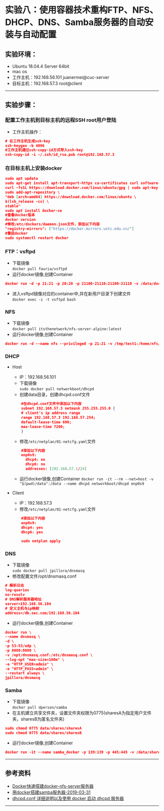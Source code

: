 # 实验八：使用容器技术重构FTP、NFS、DHCP、DNS、Samba服务器的自动安装与自动配置  
## 实验环境：
- Ubuntu 18.04.4 Server 64bit  
- mac os  
- 工作主机：192.168.56.101 juanermei@cuc-server
- 目标主机：192.168.57.3 root@client
***
## 实验步骤：
### 配置工作主机到目标主机的远程SSH root用户登陆  
- 工作主机操作：
```json  
# 在工作主机生成ssh-key
ssh-keygen -b 4096
#工作主机通过ssh-copy-id方式导入ssh-key 
ssh-copy-id -i ~/.ssh/id_rsa.pub root@192.168.57.3  
```  
### 在目标主机上安装docker  
```json  
sudo apt updata
sudo apt-get install apt-transport-https ca-certificates curl software-properties-common
curl -fsSL https://download.docker.com/linux/ubuntu/gpg | sudo apt-key add -
sudo add-apt-repository \
"deb [arch=amd64] https://download.docker.com/linux/ubuntu \
$(lsb_release -cs) \
stable"  
sudo apt install docker-ce
#查看docker版本
docker version
#修改/etc/dockers/daemon.json文件，添加以下内容
"registry-mirrors": ["https://docker.mirrors.ustc.edu.cn/"]
#重启docker
sudo systemctl restart docker
```  
### FTP：vsftpd
* 下载镜像   
`docker pull fauria/vsftpd`  
* 运行docker镜像,创建Container  
```json
docker run -d -p 21:21 -p 20:20 -p 21100-21110:21100-21110 -v /data/docker/ftpFile:/home/vsftpd -e FTP_USER=Cara -e FTP_PASS=123456 -e PASV_ADDRESS=192.168.56.103 -e PASV_MIN_PORT=21100 -e PASV_MAX_PORT=21110 --name vsftpd --restart=always fauria/vsftpd
```
* 进入vsftpd镜像对应的container中,并在新用户目录下创建文件  
`docker exec -i -t vsftpd bash`  

### NFS  
* 下载镜像   
`docker pull itsthenetwork/nfs-server-alpine:latest`  
* 运行docker镜像,创建Container  
```json
docker run -d --name nfs --privileged -p 21:21 -v /tmp/test1:/home/nfs/on_r -e SHARED_DIRECTORY=/home/nfs/on_r -e NFS_EXPORT_DIR_1=/home/nfs/on_r -e NFS_EXPORT_DOMAIN_1=192.168.56.103 -e NFS_EXPORT_OPTIONS_1=ro,sync,no_subtree_check,fsid=1 -v /tmp/test2:/home/nfs/on_rw -e SHARED_DIRECTORY=/home/nfs/on_rw -e NFS_EXPORT_DIR_2=/home/nfs/on_rw -e NFS_EXPORT_DOMAIN_2=192.168.56.103 -e NFS_EXPORT_OPTIONS_2=rw,sync,no_subtree_check,fsid=2 itsthenetwork/nfs-server-alpine:latest
```

### DHCP
*  Host
      *  IP：192.168.56.101
      *  下载镜像  
        `sudo docker pull networkboot/dhcpd`
      *  创建data目录，创建dhcpd.conf文件
      ```json
          #在dhcpd.conf文件中添加以下内容
          subnet 192.168.57.3 netmask 255.255.255.0 {
          # client's ip address range
          range 192.168.57.3 192.168.57.254;
          default-lease-time 600;
          max-lease-time 7200;
          }
      ``` 
      *  修改`/etc/netplan/01-netcfg.yaml`文件  
      ```json
          #添加以下内容
          enp0s9:
            dhcp4: no
            dhcp6: no
            addresses: [192.168.57.1/24]
      ```  
      *  运行docker镜像,创建Container
        `docker run -it --rm --net=host -v "$(pwd)/data":/data --name dhcpd networkboot/dhcpd enp0s9`

*  Client
      *  IP：192.168.57.3
      *  修改`/etc/netplan/01-netcfg.yaml`文件  
      ```json
          #添加以下内容
          enp0s9:
          dhcp4: yes
          dhcp6: yes
        
          sudo netplan apply
      ```
### DNS
* 下载镜像   
`sudo docker pull jpillora/dnsmasq`  
* 修改配置文件/opt/dnsmasq.conf  
```json
# 解析日志
log-queries
no-resolv
# DNS解析服务器地址
server=192.168.56.104
# 定义主机与ip映射
address=/db.sec.com/192.168.56.104
```
* 运行docker镜像,创建Container  
```json
docker run \
--name dnsmasq \
-d \
-p 53:53/udp \
-p 8080:8080 \
-v /opt/dnsmasq.conf:/etc/dnsmasq.conf \
--log-opt "max-size=100m" \
-e "HTTP_USER=admin" \
-e "HTTP_PASS=admin" \
--restart always \
jpillora/dnsmasq
```

### Samba
* 下载镜像   
`docker pull dperson/samba`  
* 在主机建立共享文件夹，设置文件夹权限为0775(sharesA为指定用户文件夹，sharesB为匿名文件夹)  
```json
sudo chmod 0775 data/shares/sharesA
sudo chmod 0775 data/shares/sharesB
```
* 运行docker镜像,创建Container  
```json
docker run -it --name samba_docker -p 139:139 -p 445:445 -v /data/shares/sharesA:/home/shares/shareA -v /data/shares/sharesB:/home/shares/shareB -d dperson/samba -w "WORKGROUP" -u "userA;123456789" -s "shareA;/home/shares/shareA;yes;no;no;userA;userA;userA" -s "shareB;/home/shares/shareB;yes;yes;yes;"
```
***  
## 参考资料
 * [Docker快速搭建docker-nfs-server服务器](https://blog.csdn.net/Aria_Miazzy/article/details/85237758)
 * [用docker搭建samba服务器-2019-03-31](https://blog.csdn.net/lggirls/article/details/88937389)
 * [dhcpd.conf 详细说明以及使用 docker 启动 dhcpd 服务器](https://blog.csdn.net/kunyus/article/details/104419468?utm_medium=distribute.pc_relevant.none-task-blog-BlogCommendFromMachineLearnPai2-2.nonecase&depth_1-utm_source=distribute.pc_relevant.none-task-blog-BlogCommendFromMachineLearnPai2-2.nonecase)
***
